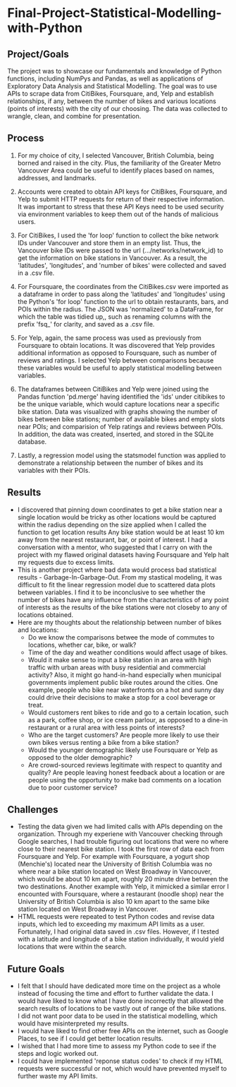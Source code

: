 # Final-Project-Statistical-Modelling-with-Python

## Project/Goals
The project was to showcase our fundamentals and knowledge of Python functions, including NumPys and Pandas, as well as applications of Exploratory Data Analysis and Statistical Modelling. The goal was to use APIs to scrape data from CitiBikes, Foursquare, and, Yelp and establish relationships, if any, between the number of bikes and various locations (points of interests) with the city of our choosing.  The data was collected to wrangle, clean, and combine for presentation.

## Process
1. For my choice of city, I selected Vancouver, British Columbia, being borned and raised in the city.  Plus, the familiarity of the Greater Metro Vancouver Area could be useful to identify places based on names, addresses, and landmarks.
   
2. Accounts were created to obtain API keys for CitiBikes, Foursquare, and Yelp to submit HTTP requests for return of their respective information.  It was important to stress that these API Keys need to be used security via environment variables to keep them out of the hands of malicious users.

3. For CitiBikes, I used the 'for loop' function to collect the bike network IDs under Vancouver and store them in an empty list.  Thus, the Vancouver bike IDs were passed to the url (.../networks/network_id) to get the information on bike stations in Vancouver.  As a result, the 'latitudes', 'longitudes', and 'number of bikes' were collected and saved in a .csv file.

4. For Foursquare, the coordinates from the CitiBikes.csv were imported as a dataframe in order to pass along the 'latitudes' and 'longitudes' using the Python's 'for loop' function to the url to obtain restaurants, bars, and POIs within the radius.  The JSON was 'normalized' to a DataFrame, for which the table was tidied up,, such as renaming columns with the prefix 'fsq_' for clarity, and saved as a .csv file.

5. For Yelp, again, the same process was used as previously from Foursquare to obtain locations.  It was discovered that Yelp provides additional information as opposed to Foursquare, such as number of reviews and ratings.  I selected Yelp between comparisons because these variables would be useful to apply statistical modelling between variables.

6. The dataframes between CitiBikes and Yelp were joined using the Pandas function 'pd.merge' having identified the 'ids' under citibikes to be the unique variable, which would capture locations near a specific bike station.  Data was visualized with graphs showing the number of bikes between bike stations; number of available bikes and empty slots near POIs; and comparision of Yelp ratings and reviews between POIs.  In addition, the data was created, inserted, and stored in the SQLite database.

7. Lastly, a regression model using the statsmodel function was applied to demonstrate a relationship between the number of bikes and its variables with their POIs.

## Results
- I discovered that pinning down coordinates to get a bike station near a single location would be tricky as other locations would be captured within the radius depending on the size applied when I called the function to get location results  Any bike station would be at least 10 km away from the nearest restaurant, bar, or point of interest.  I had a conversation with a mentor, who suggested that I carry on with the project with my flawed original datasets having Foursquare and Yelp halt my requests due to excess limits.
- This is another project where bad data would process bad statistical results - Garbage-In-Garbage-Out.  From my stastical modeling, it was difficult to fit the linear regression model due to scattered data plots between variables.  I find it to be inconclusive to see whether the number of bikes have any influence from the characteristics of any point of interests as the results of the bike stations were not closeby to any of locations obtained.
- Here are my thoughts about the relationship between number of bikes and locations:
  - Do we know the comparisons betwee the mode of commutes to locations, whether car, bike, or walk?
  - Time of the day and weather conditions would affect usage of bikes.
  - Would it make sense to input a bike station in an area with high traffic with urban areas with busy residential and commercial activity?  Also, it might go hand-in-hand especially when municipal governments implement public bike routes around the cities.  One example, people who bike near waterfronts on a hot and sunny day could drive their decisions to make a stop for a cool beverage or treat.
  - Would customers rent bikes to ride and go to a certain location, such as a park, coffee shop, or ice cream parlour, as opposed to a dine-in restaurant or a rural area with less points of interests?
  - Who are the target customers?  Are people more likely to use their own bikes versus renting a bike from a bike station?
  - Would the younger demographic likely use Foursquare or Yelp as opposed to the older demographic?
  - Are crowd-sourced reviews legitimate with respect to quantity and quality?  Are people leaving honest feedback about a location or are people using the opportunity to make bad comments on a location due to poor customer service?

## Challenges 
- Testing the data given we had limited calls with APIs depending on the organization.  Through my experiene with Vancouver checking through Google searches, I had trouble figuring out locations that were no where close to their nearest bike station.  I took the first row of data each from Foursquare and Yelp.  For example with Foursquare, a yogurt shop (Menchie's) located near the University of British Columbia was no where near a bike station located on West Broadway in Vancouver, which would be about 10 km apart, roughly 20 minute drive between the two destinations.  Another example with Yelp, it mimicked a similar error I encounted with Foursquare, where a restaurant (noodle shop) near the University of British Columbia is also 10 km apart to the same bike station located on West Broadway in Vancouver.
- HTML requests were repeated to test Python codes and revise data inputs, which led to exceeding my maximum API limits as a user.  Fortunately, I had original data saved in .csv files.  However, if I tested with a latitude and longitude of a bike station individually, it would yield locations that were within the search.  

## Future Goals
- I felt that I should have dedicated more time on the project as a whole instead of focusing the time and effort to further validate the data.  I would have liked to know what I have done incorrectly that allowed the search results of locations to be vastly out of range of the bike stations.  I did not want poor data to be used in the statistical modelling, which would have misinterpreted my results.
- I would have liked to find other free APIs on the internet, such as Google Places, to see if I could get better location results.
- I wished that I had more time to assess my Python code to see if the steps and logic worked out.
- I could have implemented 'reponse status codes' to check if my HTML requests were successful or not, which would have prevented myself to further waste my API limits.
